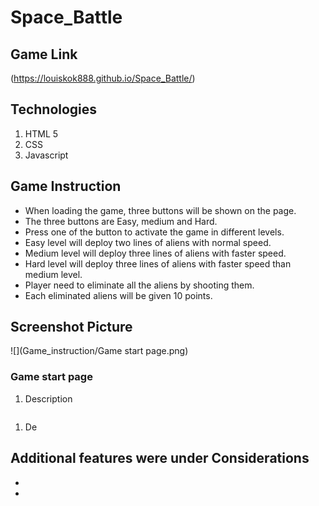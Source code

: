 # Space_Battle

## Game Link
(https://louiskok888.github.io/Space_Battle/)

## Technologies
1. HTML 5
1. CSS
1. Javascript

## Game Instruction
- When loading the game, three buttons will be shown on the page.
- The three buttons are Easy, medium and Hard.
- Press one of the button to activate the game in different levels.
- Easy level will deploy two lines of aliens with normal speed.
- Medium level will deploy three lines of aliens with faster speed.
- Hard level will deploy three lines of aliens with faster speed than medium level.
- Player need to eliminate all the aliens by shooting them.
- Each eliminated aliens will be given 10 points.

## Screenshot Picture

![](Game_instruction/Game start page.png)
### Game start page

1. Description

![]()
1. De

## Additional features were under Considerations
-
-
